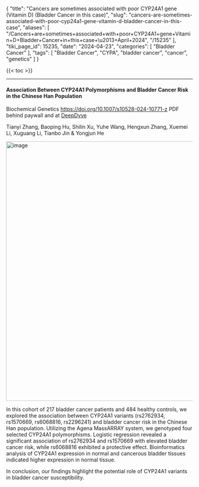 {
    "title": "Cancers are sometimes associated with poor CYP24A1 gene (Vitamin D) (Bladder Cancer in this case)",
    "slug": "cancers-are-sometimes-associated-with-poor-cyp24a1-gene-vitamin-d-bladder-cancer-in-this-case",
    "aliases": [
        "/Cancers+are+sometimes+associated+with+poor+CYP24A1+gene+Vitamin+D+Bladder+Cancer+in+this+case+\u2013+April+2024",
        "/15235"
    ],
    "tiki_page_id": 15235,
    "date": "2024-04-23",
    "categories": [
        "Bladder Cancer"
    ],
    "tags": [
        "Bladder Cancer",
        "CYPA",
        "bladder cancer",
        "cancer",
        "genetics"
    ]
}


{{< toc >}}

---

#### Association Between CYP24A1 Polymorphisms and Bladder Cancer Risk in the Chinese Han Population

Biochemical Genetics https://doi.org/10.1007/s10528-024-10771-z PDF behind paywall and at [DeepDyve](https://www.deepdyve.com/lp/springer-journals/association-between-cyp24a1-polymorphisms-and-bladder-cancer-risk-in-rm0TdZUvXT?key=springer)

Tianyi Zhang, Baoping Hu, Shilin Xu, Yuhe Wang, Hengxun Zhang, Xuemei Li, Xuguang Li, Tianbo Jin & Yongjun He 

<img src="https://d378j1rmrlek7x.cloudfront.net/attachments/webp/cyp24a1-bladder-cancer.webp" alt="image" width="700">

In this cohort of 217 bladder cancer patients and 484 healthy controls, we explored the association between CYP24A1 variants (rs2762934, rs1570669, rs6068816, rs2296241) and bladder cancer risk in the Chinese Han population. Utilizing the Agena MassARRAY system, we genotyped four selected CYP24A1 polymorphisms. Logistic regression revealed a significant association of rs2762934 and rs1570669 with elevated bladder cancer risk, while rs6068816 exhibited a protective effect. Bioinformatics analysis of CYP24A1 expression in normal and cancerous bladder tissues indicated higher expression in normal tissue. 

In conclusion, our findings highlight the potential role of CYP24A1 variants in bladder cancer susceptibility.